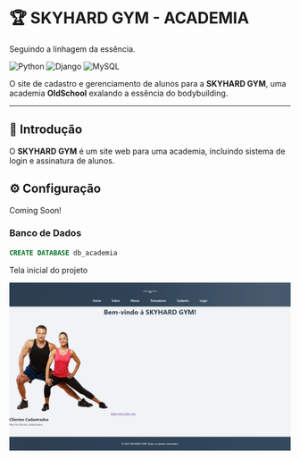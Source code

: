 
# 🏆 SKYHARD GYM - ACADEMIA
Seguindo a linhagem da essência.

![Python](https://img.shields.io/badge/-Python-333333?style=flat&logo=python)
![Django](https://img.shields.io/badge/-Django-333333?style=flat&logo=django)
![MySQL](https://img.shields.io/badge/-MySQL-333333?style=flat&logo=mysql)

O site  de cadastro e gerenciamento de alunos para a **SKYHARD GYM**, uma academia **OldSchool** exalando a essência do bodybuilding.

---

## 📌 Introdução
O **SKYHARD GYM** é um site web para uma academia, incluindo sistema de login e assinatura de alunos.


## ⚙️ Configuração

Coming Soon!

### Banco de Dados
```sql
CREATE DATABASE db_academia
```

 Tela inicial do projeto

![Tela inicial do projeto](https://raw.githubusercontent.com/rafarfrafa/SKYHARD-GYM/refs/heads/main/evercapture_20-04-2025_at_12-09-30.png?raw=true)
